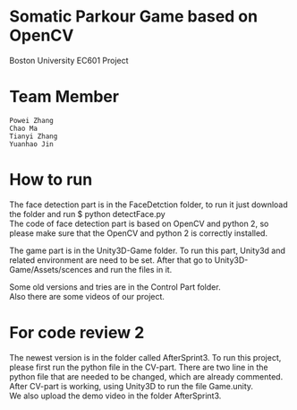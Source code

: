 # Somatic Parkour Game based on OpenCV
Boston University EC601 Project
# Team Member
    Powei Zhang 
    Chao Ma 
    Tianyi Zhang 
    Yuanhao Jin 
# How to run
The face detection part is in the FaceDetction folder, to run it just download the folder and run $ python detectFace.py  
The code of face detection part is based on OpenCV and python 2, so please make sure that the OpenCV and python 2 is correctly installed.<br />

The game part is in the Unity3D-Game folder. To run this part, Unity3d and related environment are need to be set. After that go to Unity3D-Game/Assets/scences and run the files in it. <br />

Some old versions and tries are in the Control Part folder. <br />
Also there are some videos of our project.
# For code review 2
The newest version is in the folder called AfterSprint3. To run this project, please first run the python file in the CV-part. There are two line in the python file that are needed to be changed, which are already commented. After CV-part is working, using Unity3D to run the file Game.unity. <br />
We also upload the demo video in the folder AfterSprint3.
